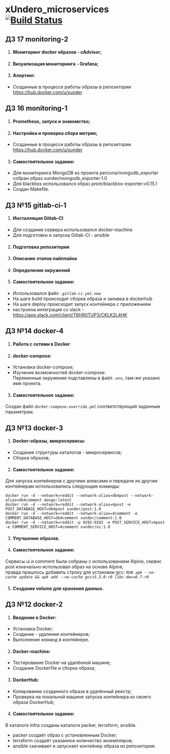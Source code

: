 # xUndero_microservices [![Build Status](https://travis-ci.com/otus-devops-2019-05/xUndero_microservices.svg?branch=master)](https://travis-ci.com/otus-devops-2019-05/xUndero_microservices)
## ДЗ 17 monitoring-2
1. #### Мониторинг docker образов - cAdvisor;
2. #### Визуализация мониторинга - Grafana;
3. #### Алертинг.
  * Созданные в процессе работы образы в репозитории https://hub.docker.com/u/xunder 

## ДЗ 16 monitoring-1
1. #### Prometheus, запуск и знакомство;
2. #### Настройка и проверка сбора метрик;
  * Созданные в процессе работы образы в репозитории https://hub.docker.com/u/xunder 
3. #### Самостоятельное задание:
  * Для мониторинга MongoDB из проекта percona/mongodb_exporter собран образ xunder/mongodb_exporter:1.0
  * Для blackbox использовался образ prom/blackbox-exporter:v0.15.1
  * Создан Makefile.

## ДЗ №15 gitlab-ci-1
1. #### Инсталляция Gitlab-CI
  * Для создания сервера использовался docker-machine
  * Для подготовки и запуска Gitlab-CI - ansible
2. #### Подготовка репозитория
3. #### Описание этапов пайплайна
4. #### Определение окружений
5. #### Самостоятельное задание:
  * Использовался файл *`.gitlab-ci.yml.new`*
  * На шаге build происходит сборка образа и заливка в dockerhub
  * На шаге deploy происходит запуск контейнера c приложением
  * настроена интеграция со slack - https://app.slack.com/client/T6HR0TUP3/CKLK2L4HK

## ДЗ №14 docker-4
1. #### Работа с сетями в Docker

2. #### docker-compose:
  * Установка docker-compose;
  * Изучение возможностей docker-compose:  
Переменные окружения подставлены в файл *`.env`*,
там-же указано имя проекта.

3. #### Самостоятельное задание:
Создан файл *`docker-compose.override.yml`* соответствующий заданным параметрам.

## ДЗ №13 docker-3
1. #### Docker-образы, микросервисы:
  * Создание структуры каталогов - микросервисов;
  * Сборка образов;

2. #### Самостоятельное задание:
Для запуска контейнеров с другими алиасами и передаче их другим контейнерам использовались следующие команды:

    docker run -d --network=reddit --network-alias=db4post --network-alias=db4comment mongo:latest
    docker run -d --network=reddit --network-alias=4post -e POST_DATABASE_HOST=db4post xunder/post:1.0
    docker run -d --network=reddit --network-alias=4comment -e COMMENT_DATABASE_HOST=db4comment xunder/comment:1.0
    docker run -d --network=reddit -p 9292:9292 -e POST_SERVICE_HOST=4post -e COMMENT_SERVICE_HOST=4comment xunder/ui:1.0

3. #### Улучшение образов.
4. #### Самостоятельное задание:
Сервисы ui и comment были собраны с использованием Alpine, сервис post изначально использовал образ на основе Alpine,  
правда пришлось добавить строку для установки gcc: *`RUN apk --no-cache update && apk add --no-cache gcc=5.3.0-r0 libc-dev=0.7-r0`*

5. #### Создание volume для хранения данных.

## ДЗ №12 docker-2
1. #### Введение в Docker:
  * Установка Docker;
  * Создание - удаление контейнеров;
  * Выполнение команд в контейнере.

2. #### Docker-machine:
  * Тестирование Docker на удалённой машине;
  * Создание Dockerfile и сборка образа;

3. #### DockerHub:
  * Копирование созданного образа в удалённый реестр;
  * Проверка на локальной машине запуска контейнера из своего образа DockerHub;

4. #### Самостоятельное задание:
В каталоге Infra созданы каталоги packer, terraform, ansible.  
  * packer создаёт образ с установленным Docker;
  * terraform создаёт указанное количество экземпляров;
  * ansible скачивает и запускает контейнер образа из репозитория.
